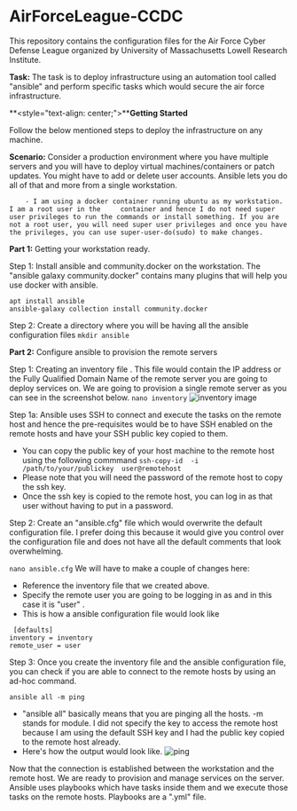 # AirForceLeague-CCDC

This repository contains the configuration files for the Air Force Cyber Defense League organized by University of Massachusetts Lowell  Research Institute.  

**Task:** The task is to deploy infrastructure using an automation tool called  "ansible" and perform specific tasks which would secure the air force infrastructure.

**<style="text-align: center;">****Getting Started**  

Follow the below mentioned steps to deploy the infrastructure on any machine.

**Scenario:** Consider a production environment where you have multiple servers and you will have to deploy virtual machines/containers or patch updates. You might have to add or delete user accounts. Ansible lets you do all of that and more from a single workstation.

        - I am using a docker container running ubuntu as my workstation. I am a root user in the     container and hence I do not need super user privileges to run the commands or install something. If you are not a root user, you will need super user privileges and once you have the privileges, you can use super-user-do(sudo) to make changes.

**Part 1:** Getting your workstation ready.

Step 1:  Install ansible and community.docker on the workstation. The "ansible galaxy community.docker" contains many plugins that will help you use docker with ansible.

```
apt install ansible
ansible-galaxy collection install community.docker
```

Step 2: Create a directory where you will be having all the ansible configuration files
``` mkdir ansible ```

**Part 2:**  Configure ansible to provision the remote servers

Step 1: Creating an inventory file . This file would contain the IP address or the Fully Qualified Domain Name of the remote server you are going to deploy services on. We are going to provision a single remote server as you can see in the screenshot below.
```nano inventory```
![inventory image](images/inventory.png)  

Step 1a:  Ansible uses SSH to connect and execute the tasks on the remote host and hence the pre-requisites would be to have SSH enabled on the remote hosts and have your SSH public key copied to them.

- You can copy the public key of your host machine to the remote host using the following commmand
``` ssh-copy-id  -i /path/to/your/publickey  user@remotehost ```
- Please note that you will need the password of the remote host to copy the ssh key.
- Once the ssh key is copied to the remote host, you can log in as that user without having to put in a password.  

Step 2: Create an "ansible.cfg" file which would overwrite the default configuration file. I prefer doing this because it would give you control over the configuration file and does not have all the default comments that look overwhelming.

``` nano ansible.cfg ```
We will have to make a couple of changes here:

- Reference the inventory file that we created above.
- Specify the remote user you are going to be logging in as and in this case it is "user" .
- This is how a ansible configuration file would look like

```
 [defaults]
inventory = inventory
remote_user = user
```

Step 3: Once you create the inventory file and the ansible configuration file, you can check if you are able to connect to the remote hosts by using an ad-hoc command.

``` ansible all -m ping ```

- "ansible all" basically means that you are pinging all the hosts. -m stands for module. I did not specify the key to access the remote host because I am using the default SSH key and I had the public key copied to the remote host already.
- Here's how the output would look like.
![ping](images/ping.png)

Now that the connection is established between the workstation and the remote host. We are ready to provision and manage services on the server.
Ansible uses playbooks which have tasks inside them and we execute those tasks on the remote hosts. Playbooks are  a ".yml" file.
